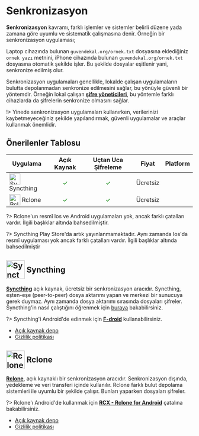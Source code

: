 <!-- NOTLAR
 - Tablo eklemeyi unutmayın
 - Uygun görseller eklemeyi unutmayın.
 - İçerik kuralları ve ekleme yapmak sayfalarını ziyaret edebilirsiniz -->

# Senkronizasyon

**Senkronizasyon** kavramı, farklı işlemler ve sistemler belirli düzene yada zamana göre uyumlu ve sistematik çalışmasına denir. Örneğin bir senkronizasyon uygulaması;

Laptop cihazında bulunan `guvendekal.org/ornek.txt` dosyasına eklediğiniz `ornek yazı` metnini, iPhone cihazında bulunan `guvendekal.org/ornek.txt` dosyasına otomatik şekilde işler. Bu şekilde dosyalar eşitlenir yani, senkronize edilmiş olur.

Senkronizasyon uygulamaları genellikle, lokalde çalışan uygulamaların bulutta depolanmadan senkronize edilmesini sağlar, bu yönüyle güvenli bir yöntemdir. Örneğin lokal çalışan [**şifre yöneticileri**](https://guvendekal.org/#/sifre-yoneticileri), bu yöntemle farklı cihazlarda da şifrelerin senkronize olmasını sağlar.

!> Yinede senkronizasyon uygulamaları kullanırken, verilerinizi kaybetmeyeceğiniz şekilde yapılandırmak, güvenli uygulamalar ve araçlar kullanmak önemlidir.

## Önerilenler Tablosu

| Uygulama | Açık Kaynak | Uçtan Uca Şifreleme | Fiyat | Platform |
| --- | :---: | :---: | --- | --- |
| <span style="display: inline-block; vertical-align: middle;"><img src="/docs/images/syncthing.png" alt="Syncthing" style="width: 30px; height: 30px;"> </span> <span style="display: inline-block; vertical-align: middle;"> Syncthing </span> | <span style="color: green;">✓</span> | <span style="color: green;">✓</span> | Ücretsiz | <i class="fa-brands fa-windows"></i> <i class="fa-brands fa-apple"></i> <i class="fa-brands fa-linux"></i> <i class="fa-brands fa-freebsd"></i> |
| <span style="display: inline-block; vertical-align: middle;"><img src="/docs/images/rclone.png" alt="Rclone" style="width: 30px; height: 30px;"> </span> <span style="display: inline-block; vertical-align: middle;"> Rclone </span> | <span style="color: green;">✓</span> | <span style="color: green;">✓</span> | Ücretsiz | <i class="fa-brands fa-windows"></i> <i class="fa-brands fa-apple"></i> <i class="fa-brands fa-linux"></i> <i class="fa-brands fa-freebsd"></i> |

?> Rclone'un resmî Ios ve Android uygulamaları yok, ancak farklı çatalları vardır. İlgili başlıklar altında bahsedilmiştir.

?> Syncthing Play Store'da artık yayınlanmamaktadır. Aynı zamanda Ios'da resmî uygulaması yok ancak farklı çatalları vardır. İlgili başlıklar altında bahsedilmiştir

## <span style="display: inline-block; vertical-align: middle;"><img src="docs/images/syncthing.png" alt="Syncthing" style="width: 50px; height: auto;"> </span> <span style="display: inline-block; vertical-align: middle;"> Syncthing

[**Syncthing**](https://syncthing.net/) açık kaynak, ücretsiz bir senkronizasyon aracıdır. Syncthing, eşten-eşe (peer-to-peer) dosya aktarımı yapan ve merkezi bir sunucuya gerek duymaz. Aynı zamanda dosya aktarımı sırasında dosyaları şifreler. Syncthing'in nasıl çalıştığını öğrenmek için [buraya](https://advancedweb.hu/how-syncthing-provides-secure-file-syncing-without-sharing-your-files-with-a-third-party/) bakabilirsiniz.

?> Syncthing'i Android'de edinmek için [**F-droid**](https://f-droid.org/packages/com.nutomic.syncthingandroid/) kullanabilirsiniz.

- [Açık kaynak depo](https://github.com/syncthing/syncthing)
- [Gizlilik politikası](https://docs.syncthing.net/users/security.html)

## <span style="display: inline-block; vertical-align: middle;"><img src="docs/images/rclone.png" alt="Rclone" style="width: 50px; height: auto;"> </span> <span style="display: inline-block; vertical-align: middle;"> Rclone

[**Rclone**](https://rclone.org/), açık kaynaklı bir senkronizasyon aracıdır. Senkronizasyon dışında, yedekleme ve veri transferi içinde kullanılır. Rclone farklı bulut depolama sistemleri ile uyumlu bir şekilde çalışır. Bunları yaparken dosyaları şifreler.

?> Rclone'ı Android'de kullanmak için [**RCX - Rclone for Android**](https://play.google.com/store/apps/details?id=io.github.x0b.rcx&hl=en) çatalına bakabilirsiniz.

- [Açık kaynak depo](https://github.com/rclone/rclone)
- [Gizlilik politikası](https://rclone.org/privacy/)
